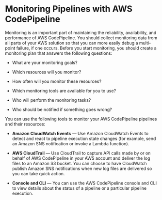 # Monitoring Pipelines with AWS CodePipeline<a name="monitoring"></a>

Monitoring is an important part of maintaining the reliability, availability, and performance of AWS CodePipeline\. You should collect monitoring data from all parts of your AWS solution so that you can more easily debug a multi\-point failure, if one occurs\. Before you start monitoring, you should create a monitoring plan that answers the following questions:

+ What are your monitoring goals?

+ Which resources will you monitor?

+ How often will you monitor these resources?

+ Which monitoring tools are available for you to use?

+ Who will perform the monitoring tasks?

+ Who should be notified if something goes wrong?

You can use the following tools to monitor your AWS CodePipeline pipelines and their resources:

+ **Amazon CloudWatch Events** — Use Amazon CloudWatch Events to detect and react to pipeline execution state changes \(for example, send an Amazon SNS notification or invoke a Lambda function\)\.

+ **AWS CloudTrail** — Use CloudTrail to capture API calls made by or on behalf of AWS CodePipeline in your AWS account and deliver the log files to an Amazon S3 bucket\. You can choose to have CloudWatch publish Amazon SNS notifications when new log files are delivered so you can take quick action\.

+ **Console and CLI** — You can use the AWS CodePipeline console and CLI to view details about the status of a pipeline or a particular pipeline execution\.

